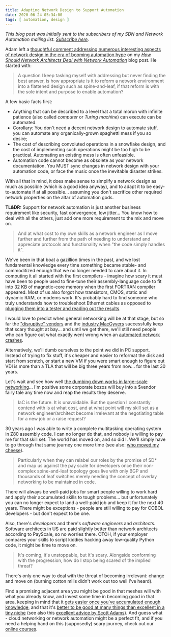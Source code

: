 ```yaml
---
title: Adapting Network Design to Support Automation
date: 2020-06-24 05:34:00
tags: [ automation, design ]
---
```

*This blog post was initially sent to the subscribers of my SDN and Network Automation mailing list. [Subscribe here](http://www.ipspace.net/Subscribe/Five_SDN_Tips).*

Adam left a [thoughtful comment addressing numerous interesting aspects of network design in the era of booming automation hype](/2020/06/network-architects-facing-automation/#73) on my *[How Should Network Architects Deal with Network Automation](/2020/06/network-architects-facing-automation/)* blog post. He started with:

> A question I keep tasking myself with addressing but never finding the best answer, is how appropriate is it to reform a network environment into a flattened design such as spine-and-leaf, if that reform is with the sole intent and purpose to enable automation?

A few basic facts first:
<!--more-->
* Anything that can be described to a level that a total moron with infinite patience (also called _computer_ or _Turing machine_) can execute can be automated. 
* Corollary: You don't need a decent network design to automate stuff, you can automate any organically-grown spaghetti mess if you so desire;
* The cost of describing convoluted operations in a snowflake design, and the cost of implementing such operations might be too high to be practical. Automating an existing mess is often unfeasible.
* Automation code cannot become as obsolete as your network documentation. You MUST sync changes in network design with your automation code, or face the music once the inevitable disaster strikes.

With all that in mind, it does make sense to simplify a network design as much as possible (which is a good idea anyway), and to adapt it to be easy-to-automate if at all possible... assuming you don't sacrifice other required network properties on the altar of automation gods.

**TL&DR:** Support for network automation is just another business requirement like security, fast convergence, low jitter... You know how to deal with all the others, just add one more requirement to the mix and move on.

>  And at what cost to my own skills as a network engineer as I move further and further from the path of needing to understand and appreciate protocols and functionality when "the code simply handles it".

We've been in that boat a gazillion times in the past, and we lost fundamental knowledge every time something became stable- and commoditized enough that we no longer needed to care about it. In computing it all started with the first compilers - imagine how scary it must have been to people used to fine-tune their assembly-language code to fit into 32 KB of magnetic-core memory when the first FORTRAN compiler appeared. Most of us also forgot how transistors, CMOS, static and dynamic RAM, or modems work. It's probably hard to find someone who truly understands how to troubleshoot Ethernet cables as opposed to [plugging them into a tester and reading out the results](/2018/02/how-self-sufficient-do-you-want-to-be/).

I would love to predict when general networking will be at that stage, but so far the ["disruptive" vendors](/2019/10/the-cost-of-disruptiveness-and/) and the [industry MacGyvers](/2013/08/temper-your-macgyver-streak/) successfully keep that scary thought at bay... and until we get there, we'll still need people who can figure out what exactly went wrong when an [automated network crashes](/2018/02/big-red-button-for-network-automation/).

Alternatively, we'll dumb ourselves to the point we did in PC support. Instead of trying to fix stuff, it's cheaper and easier to reformat the disk and start from scratch, or start a new VM if you were smart enough to figure out VDI is more than a TLA that will be big three years from now... for the last 30 years. 

Let's wait and see how well [the dumbing down works in large-scale networking](/2015/11/can-you-afford-to-reformat-your-data/)... I'm positive some corporate bozos will buy into a $vendor fairy tale any time now and reap the results they deserve.

> IaC is the future. It is unavoidable. But the question I constantly contend with is at what cost, and at what point will my skill set as a network engineer/architect become irrelevant at the negotiating table for a new job or a raise request?

30 years ago I was able to write a complete multitasking operating system in Z80 assembly code. I can no longer do that, and nobody is willing to pay me for that skill set. The world has moved on, and so did I. We'll simply have to go through that same journey one more time (see also: [who moved my cheese](https://en.wikipedia.org/wiki/Who_Moved_My_Cheese%3F)).

> Particularly when they can relabel our roles by the promise of SD* and map us against the pay scale for developers once their non-complex spine-and-leaf topology goes live with only BGP and thousands of leaf switches merely needing the concept of overlay networking to be maintained in code.

There will always be well-paid jobs for smart people willing to work hard and apply their accumulated skills to tough problems... but unfortunately you can no longer expect to land a well-paid job and keep it for the next 40 years. There might be exceptions - people are still willing to pay for COBOL developers - but don't expect to be one.

Also, there's _developers_ and there's _software engineers_ and _architects_. Software architects in US are paid slightly better than network architects according to PayScale, so no worries there. OTOH, if your employer compares your skills to script kiddies hacking away low-quality Python code, it might be time to move on.

> It's coming, it's unstoppable, but it's scary. Alongside conforming with the progression, how do I stop being scared of the implied threat?

There's only one way to deal with the threat of becoming irrelevant: change and move on (burning cotton mills didn't work out too well I've heard).

Find a promising adjacent area you might be good in that meshes will with what you already know, and invest some time in becoming good in that area, keeping in mind that it [gets easier once you've accumulated enough knowledge](/2015/08/how-did-you-learn-so-much-about/), and that it's [better to be good at many things than excellent in a tiny niche](/2015/05/on-i-shaped-and-t-shaped-skills/) (see also this [excellent advice by Scott Adams](https://dilbertblog.typepad.com/the_dilbert_blog/2007/07/career-advice.html)). And guess what - cloud networking or network automation might be a perfect fit, and if you need a helping hand on this (supposedly) scary journey, check out our [online courses](https://www.ipspace.net/Courses).